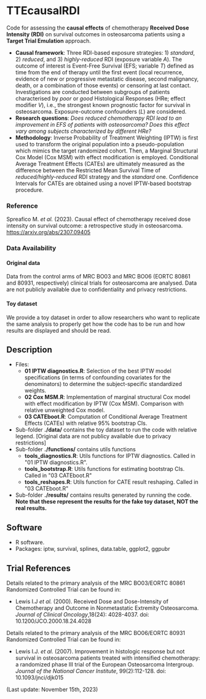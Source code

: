 # TTEcausalRDI

Code for assessing the **causal effects** of chemotherapy **Received Dose Intensity (RDI)** on survival outcomes in osteosarcoma patients using a **Target Trial Emulation** approach.

- **Causal framework**: Three RDI-based exposure strategies: 1) *standard*, 2) *reduced*, and 3) *highly-reduced* RDI (exposure variable *A*). The outcome of interest is Event-Free Survival (EFS; variable *T*) defined as time from the end of therapy until the first event (local recurrence, evidence of new or progressive metastatic disease, second malignancy, death, or a combination of those events) or censoring at last contact. Investigations are conducted between subgroups of patients characterised by *poor* or *good* Histological Responses (HRe; effect modifier *V*), i.e., the strongest known prognostic factor for survival in osteosarcoma. Exposure-outcome confounders (*L*) are considered.
- **Research questions**: *Does reduced chemotherapy RDI lead to an improvement in EFS of patients with osteosarcoma? Does this effect vary among subjects characterized by different HRe?*
- **Methodology**: Inverse Probability of Treatment Weighting (IPTW) is first used to transform the original population into a pseudo-population which mimics the target randomized cohort. Then, a Marginal Structural Cox Model (Cox MSM) with effect modification is employed. Conditional Average Treatment Effects (CATEs) are ultimately measured as the difference between the Restricted Mean Survival Time of *reduced/highly-reduced* RDI strategy and the *standard* one. Confidence Intervals for CATEs are obtained using a novel IPTW-based bootstrap procedure.


### Reference

Spreafico M. *et al.* (2023). Causal effect of chemotherapy received dose intensity on survival outcome: a retrospective study in osteosarcoma.
https://arxiv.org/abs/2307.09405


### Data Availability

#### Original data
Data from the control arms of MRC BO03 and MRC BO06 (EORTC 80861 and 80931, respectively) clinical trials for osteosarcoma are analysed.
Data are not publicly available due to confidentiality and privacy restrictions.

#### Toy dataset
We provide a toy dataset in order to allow researchers who want to replicate the same analysis to properly get how the code has to be run and how results are displayed and should be read.


## Description

- Files:
  - **01 IPTW diagnostics.R**: Selection of the best IPTW model specifications (in terms of confounding covariates for the denominators) to determine the subject-specific standardized weights.
  - **02 Cox MSM.R**: Implementation of marginal structural Cox model with effect modification by IPTW (Cox MSM). Comparison with relative unweighted Cox model.
  - **03 CATEboot.R**: Computation of Conditional Average Treatment Effects (CATEs) with relative 95% bootstrap CIs.
- Sub-folder **./data/** contains the toy dataset to run the code with relative legend. [Original data are not publicy available due to privacy restrictions]
- Sub-folder **./functions/** contains utils functions
  - **tools_diagnostics.R**: Utils functions for IPTW diagnostics. Called in "01 IPTW diagnostics.R".
  - **tools_bootstrap.R**: Utils functions for estimating bootstrap CIs. Called in "03 CATEboot.R"
  - **tools_reshapes.R**:  Utils function for CATE result reshaping. Called in "03 CATEboot.R"
- Sub-folder **./results/** contains results generated by running the code. **Note that these represent the results for the fake toy dataset, NOT the real results.**



## Software
- R software.
- Packages: iptw, survival, splines, data.table, ggplot2, ggpubr


## Trial References
Details related to the primary analysis of the MRC BO03/EORTC 80861 Randomized Controlled Trial can be found in:

- Lewis I.J *et al.* (2000). Received Dose and Dose-Intensity of Chemotherapy and Outcome in Nonmetastatic Extremity Osteosarcoma. *Journal of Clinical Oncology*,18(24): 4028-4037. doi: 10.1200/JCO.2000.18.24.4028


Details related to the primary analysis of the MRC BO06/EORTC 80931 Randomized Controlled Trial can be found in:

- Lewis I.J. *et al.* (2007). Improvement in histologic response but not survival in osteosarcoma patients treated with intensified chemotherapy: a randomized phase III trial of the European Osteosarcoma Intergroup. *Journal of the National Cancer Institute*, 99(2):112-128. doi: 10.1093/jnci/djk015


(Last update: November 15th, 2023)
